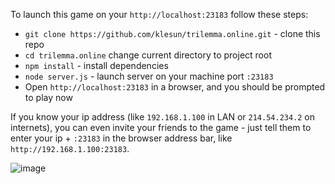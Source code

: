 To launch this game on your `http://localhost:23183` follow these steps:
- `git clone https://github.com/klesun/trilemma.online.git` - clone this repo
- `cd trilemma.online` change current directory to project root
- `npm install` - install dependencies
- `node server.js` - launch server on your machine port `:23183`
- Open `http://localhost:23183` in a browser, and you should be prompted to play now

If you know your ip address (like `192.168.1.100` in LAN or `214.54.234.2` on internets), you can even invite your friends to the game - just tell them to enter your ip + `:23183` in the browser address bar, like `http://192.168.1.100:23183`.

![image](https://user-images.githubusercontent.com/5202330/84777174-eb692a00-afe9-11ea-9d75-0fe02f334098.png)
